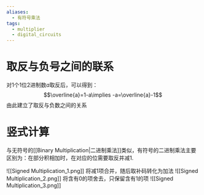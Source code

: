 ```yaml
---
aliases:
  - 有符号乘法
tags:
  - multiplier
  - digital_circuits
---
```

# 取反与负号之间的联系

对1个1位2进制数$a$取反后，可以得到：
$$\overline{a}=1-a\implies -a=\overline{a}-1$$
由此建立了取反与负数之间的关系

# 竖式计算

与无符号的[[Binary Multiplication|二进制乘法]]类似，有符号的二进制乘法主要区别为：在部分积相加时，在对应的位需要取反并减1.

![[Signed Multiplication_1.png]]
将减1项合并，随后取补码转化为加法
![[Signed Multiplication_2.png]]
将含有0的项舍去，只保留含有1的项
![[Signed Multiplication_3.png]]